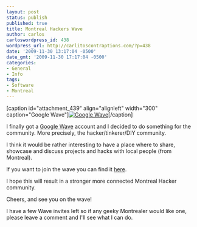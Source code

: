 ```yaml
---
layout: post
status: publish
published: true
title: Montreal Hackers Wave
author: carlos
carloswordpress_id: 438
wordpress_url: http://carlitoscontraptions.com/?p=438
date: '2009-11-30 13:17:04 -0500'
date_gmt: '2009-11-30 17:17:04 -0500'
categories:
- General
- Info
tags:
- Software
- Montreal
---
```

\[caption id="attachment_439" align="alignleft" width="300" caption="Google Wave"\][![Google Wave](http://carlitoscontraptions.com/wp-content/uploads/2009/11/google_wave_logo-300x225.jpg "Google Wave Logo")](https://wave.google.com/wave/#restored:wave:googlewave.com!w%252BPUXPJxujA)\[/caption\]

I finally got a [Google Wave](http://www.wave.google.com/ "Google Wave") account and I decided to do something for the community. More precisely, the hacker/tinkerer/DIY community.

I think it would be rather interesting to have a place where to share, showcase and discuss projects and hacks with local people (from Montreal).

If you want to join the wave you can find it [here](https://wave.google.com/wave/#restored:wave:googlewave.com!w%252BPUXPJxujA "Montreal's Hackers Wave").

I hope this will result in a stronger more connected Montreal Hacker community.

Cheers, and see you on the wave!

I have a few Wave invites left so if any geeky Montrealer would like one, please leave a comment and I'll see what I can do.